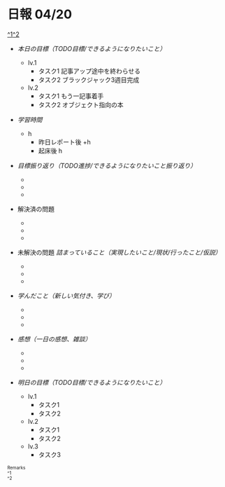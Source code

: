 # 日報 04/20
[^1](#remarks)[^2](#remarks)


- *本日の目標（TODO目標/できるようになりたいこと）*

  - lv.1
    - タスク1 記事アップ途中を終わらせる
    - タスク2 ブラックジャック3週目完成
  - lv.2
    - タスク1 もう一記事着手
    - タスク2 オブジェクト指向の本
  



- *学習時間*

  - h 
    - 昨日レポート後 +h
    - 起床後 h



- *目標振り返り（TODO進捗/できるようになりたいこと振り返り）*

  - 
  - 
  - 



- 解決済の問題

  - 
  - 
  - 



- 未解決の問題 *詰まっていること（実現したいこと/現状/行ったこと/仮説）*

  - 
  - 
  - 



- *学んだこと（新しい気付き、学び）*

  - 
  - 
  - 



- *感想（一日の感想、雑談）*

  - 
  - 
  - 



- *明日の目標（TODO目標/できるようになりたいこと）*

  - lv.1
    - タスク1 
    - タスク2 
  - lv.2
    - タスク1 
    - タスク2 
  - lv.3
    - タスク3
  

<!-- end -->


<span id="remarks" style="font-size:x-small">
  Remarks<br>
  ^1 <br>
  ^2 <br>
</span>


